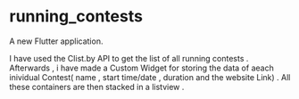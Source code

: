 # running_contests

A new Flutter application.

I have used the Clist.by API to get the list of all running contests . Afterwards , i have made a Custom Widget for storing the data of aeach inividual Contest( name , start time/date , duration and the website Link) . All these containers are then stacked in a listview .
